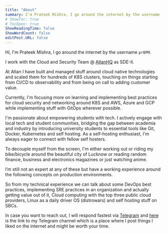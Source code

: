 ```yaml
---
title: "About"
summary: I'm Prateek Mishra, I go around the internet by the username `pr0PM`
# ShowToc: true
# TocOpen: true
ShowReadingTime: false
ShowWordCount: false
editPost.URL: false
---
```


Hi, I'm Prateek Mishra, I go around the internet by the username `pr0PM`.

I work with the Cloud and Security Team @ [AtlanHQ](https://twitter.com/AtlanHQ/) as SDE-II.

At Atlan I have built and managed stuff around cloud native technologies and scaled them for hundreds of K8S clusters, touching on things starting from CI/CD to observability and from being on call to adding customer value.

Currently, I'm focusing more on learning and implementing best practices for cloud security and networking around K8S and AWS, Azure and GCP while implementing stuff with GitOps wherever possible.

I'm passionate about empowering students with tech. I actively engage with local tech and student communities, bridging the gap between academia and industry by introducing university students to essential tools like Git, Docker, Kubernetes and self hosting. As a self-hosting enthusiast, I'm always eager to connect with fellow self hosters.

To decouple myself from the screen, I'm either working out or riding my bike/bicycle around the beautiful city of Lucknow or reading random finance, business and electronics magazines or just watching anime.

I’m still not an expert at any of these but have a working experience around the following concepts on production environments.

So from my technical experience we can talk about some DevOps best practices, implementing SRE practices in an organization and actually getting value out of it, Cloud computing with the top three public cloud providers, Linux as a daily driver OS (distrowars) and self hosting stuff on SBCs.

In case you want to reach out, I will respond fastest via [Telegram](https://t.me/pr0PM) and [here](https://t.me/pr0PMs) is the link to my Telegram channel which is a place where I post things I liked on the internet and might be worth your time.


